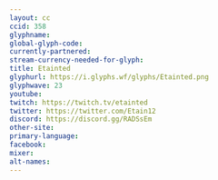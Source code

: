 ```yaml
---
layout: cc
ccid: 358
glyphname: 
global-glyph-code: 
currently-partnered: 
stream-currency-needed-for-glyph: 
title: Etainted
glyphurl: https://i.glyphs.wf/glyphs/Etainted.png
glyphwave: 23
youtube: 
twitch: https://twitch.tv/etainted
twitter: https://twitter.com/Etain12
discord: https://discord.gg/RADSsEm
other-site: 
primary-language: 
facebook: 
mixer: 
alt-names: 
---
```


